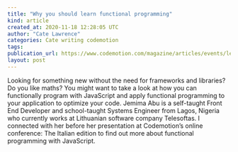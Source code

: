 ```yaml
---
title: "Why you should learn functional programming"
kind: article
created_at: 2020-11-18 12:28:05 UTC
author: "Cate Lawrence"
categories: Cate writing codemotion
tags: 
publication_url: https://www.codemotion.com/magazine/articles/events/learn-functional-programming/
layout: post
---
```

Looking for something new without the need for frameworks and libraries? Do you like maths? You might want to take a look at how you can functionally program with JavaScript and apply functional programming to your application to optimize your code. Jemima Abu is a self-taught Front End Developer and school-taught Systems Engineer from Lagos, Nigeria who currently works at Lithuanian software company Telesoftas. I connected with her before her presentation at Codemotion’s online conference: The Italian edition to find out more about functional programming with JavaScript.

